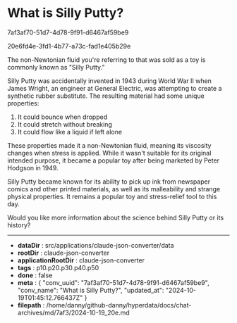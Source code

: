 # What is Silly Putty?

7af3af70-51d7-4d78-9f91-d6467af59be9

20e6fd4e-3fd1-4b77-a73c-fad1e405b29e

 The non-Newtonian fluid you're referring to that was sold as a toy is commonly known as "Silly Putty."

Silly Putty was accidentally invented in 1943 during World War II when James Wright, an engineer at General Electric, was attempting to create a synthetic rubber substitute. The resulting material had some unique properties:

1. It could bounce when dropped
2. It could stretch without breaking
3. It could flow like a liquid if left alone

These properties made it a non-Newtonian fluid, meaning its viscosity changes when stress is applied. While it wasn't suitable for its original intended purpose, it became a popular toy after being marketed by Peter Hodgson in 1949.

Silly Putty became known for its ability to pick up ink from newspaper comics and other printed materials, as well as its malleability and strange physical properties. It remains a popular toy and stress-relief tool to this day.

Would you like more information about the science behind Silly Putty or its history?

---

* **dataDir** : src/applications/claude-json-converter/data
* **rootDir** : claude-json-converter
* **applicationRootDir** : claude-json-converter
* **tags** : p10.p20.p30.p40.p50
* **done** : false
* **meta** : {
  "conv_uuid": "7af3af70-51d7-4d78-9f91-d6467af59be9",
  "conv_name": "What is Silly Putty?",
  "updated_at": "2024-10-19T01:45:12.766437Z"
}
* **filepath** : /home/danny/github-danny/hyperdata/docs/chat-archives/md/7af3/2024-10-19_20e.md